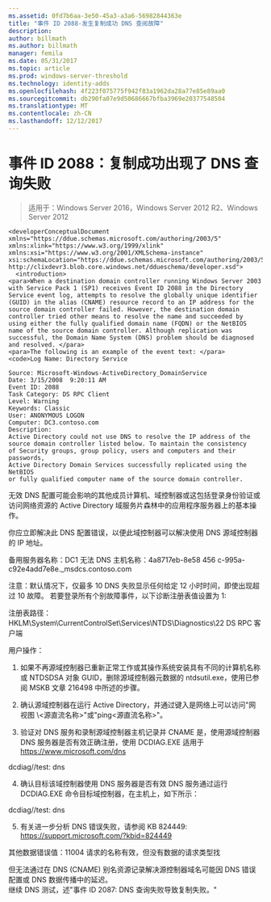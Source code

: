 ```yaml
---
ms.assetid: 0fd7b6aa-3e50-45a3-a3a6-56982844363e
title: "事件 ID 2088-发生复制成功 DNS 查阅故障"
description: 
author: billmath
ms.author: billmath
manager: femila
ms.date: 05/31/2017
ms.topic: article
ms.prod: windows-server-threshold
ms.technology: identity-adds
ms.openlocfilehash: 4f223f075775f942f83a1962da28a77e85e89aa0
ms.sourcegitcommit: db290fa07e9d50686667bfba3969e20377548504
ms.translationtype: MT
ms.contentlocale: zh-CN
ms.lasthandoff: 12/12/2017
---
```

# <a name="event-id-2088-dns-lookup-failure-occurred-with-replication-success"></a>事件 ID 2088：复制成功出现了 DNS 查询失败

>适用于：Windows Server 2016，Windows Server 2012 R2、Windows Server 2012

    
    <developerConceptualDocument xmlns="https://ddue.schemas.microsoft.com/authoring/2003/5" xmlns:xlink="https://www.w3.org/1999/xlink" xmlns:xsi="https://www.w3.org/2001/XMLSchema-instance" xsi:schemaLocation="https://ddue.schemas.microsoft.com/authoring/2003/5 http://clixdevr3.blob.core.windows.net/ddueschema/developer.xsd">
      <introduction>
    <para>When a destination domain controller running Windows Server 2003 with Service Pack 1 (SP1) receives Event ID 2088 in the Directory Service event log, attempts to resolve the globally unique identifier (GUID) in the alias (CNAME) resource record to an IP address for the source domain controller failed. However, the destination domain controller tried other means to resolve the name and succeeded by using either the fully qualified domain name (FQDN) or the NetBIOS name of the source domain controller. Although replication was successful, the Domain Name System (DNS) problem should be diagnosed and resolved. </para>
    <para>The following is an example of the event text: </para>
    <code>Log Name: Directory Service

    Source: Microsoft-Windows-ActiveDirectory_DomainService
    Date: 3/15/2008  9:20:11 AM
    Event ID: 2088
    Task Category: DS RPC Client 
    Level: Warning
    Keywords: Classic
    User: ANONYMOUS LOGON
    Computer: DC3.contoso.com
    Description:
    Active Directory could not use DNS to resolve the IP address of the 
    source domain controller listed below. To maintain the consistency 
    of Security groups, group policy, users and computers and their passwords, 
    Active Directory Domain Services successfully replicated using the NetBIOS 
    or fully qualified computer name of the source domain controller. 

无效 DNS 配置可能会影响的其他成员计算机、域控制器或这包括登录身份验证或访问网络资源的 Active Directory 域服务片森林中的应用程序服务器上的基本操作。 

你应立即解决此 DNS 配置错误，以便此域控制器可以解决使用 DNS 源域控制器的 IP 地址。 

备用服务器名称：DC1 无法 DNS 主机名称：4a8717eb-8e58 456 c-995a-c92e4add7e8e._msdcs.contoso.com 

注意：默认情况下，仅最多 10 DNS 失败显示任何给定 12 小时时间，即使出现超过 10 故障。  若要登录所有个别故障事件，以下诊断注册表值设置为 1: 

注册表路径：HKLM\System\CurrentControlSet\Services\NTDS\Diagnostics\22 DS RPC 客户端 

用户操作： 

1) 如果不再源域控制器已重新正常工作或其操作系统安装具有不同的计算机名称或 NTDSDSA 对象 GUID，删除源域控制器元数据的 ntdsutil.exe，使用已参阅 MSKB 文章 216498 中所述的步骤。 

2) 确认源域控制器在运行 Active Directory，并通过键入是网络上可以访问"网视图 \\&lt;源直流名称&gt;"或"ping&lt;源直流名称&gt;"。 

3) 验证对 DNS 服务和录制源域控制器主机记录并 CNAME 是，使用源域控制器 DNS 服务器是否有效正确注册，使用 DCDIAG.EXE 适用于 https://www.microsoft.com/dns 

dcdiag//test: dns 

4) 确认目标该域控制器使用 DNS 服务器是否有效 DNS 服务通过运行 DCDIAG.EXE 命令目标域控制器，在主机上，如下所示： 

dcdiag//test: dns 

5) 有关进一步分析 DNS 错误失败，请参阅 KB 824449: https://support.microsoft.com/?kbid=824449 

其他数据错误值：11004 请求的名称有效，但没有数据的请求类型找</code>
  </introduction>
  <section>
    <title>诊断</title>
    <content>
      <para>但无法通过在 DNS (CNAME) 别名资源记录解决源控制器域名可能因 DNS 错误配置或 DNS 数据传播中的延迟。</para>
    </content>
  </section>
  <section>
    <title>分辨率</title>
    <content>
      <para>继续 DNS 测试，述"<link xlink:href="85b1d179-f53e-4f95-b0b8-5b1c096a8076">事件 ID 2087: DNS 查询失败导致复制失败</link>。"</para>
    </content>
  </section>
  <relatedTopics />
</developerConceptualDocument>


